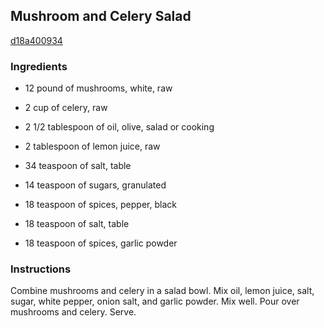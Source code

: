 ## Mushroom and Celery Salad

[d18a400934](http://www.food.com/recipe/mushroom-and-celery-salad-56331)

### Ingredients

 - 12 pound of mushrooms, white, raw

 - 2 cup of celery, raw

 - 2 1/2 tablespoon of oil, olive, salad or cooking

 - 2 tablespoon of lemon juice, raw

 - 34 teaspoon of salt, table

 - 14 teaspoon of sugars, granulated

 - 18 teaspoon of spices, pepper, black

 - 18 teaspoon of salt, table

 - 18 teaspoon of spices, garlic powder

### Instructions

Combine mushrooms and celery in a salad bowl. Mix oil, lemon juice, salt, sugar, white pepper, onion salt, and garlic powder. Mix well. Pour over mushrooms and celery. Serve.